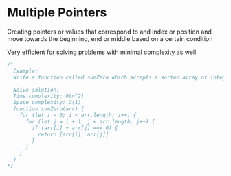 # Multiple Pointers

Creating pointers or values that correspond to and index or position and move towards the beginning, end or middle based on a certain condition

Very efficient for solving problems with minimal complexity as well

```JavaScript
/*
  Example:
  Write a function called sumZero which accepts a sorted array of integers. The function should find the first pair where the sum is 0. Return an array that includes both values that sum to zero or undefined if a pair does not exist

  Naive solution:
  Time complexity: O(n^2)
  Space complexity: O(1)
  function sumZero(arr) {
    for (let i = 0; i < arr.length; i++) {
      for (let j = i + 1; j < arr.length; j++) {
        if (arr[i] + arr[j] === 0) {
          return [arr[i], arr[j]]
        }
      }
    }
  }
*/

```